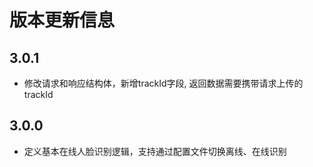 # 版本更新信息

## 3.0.1
* 修改请求和响应结构体，新增trackId字段, 返回数据需要携带请求上传的trackId

## 3.0.0
* 定义基本在线人脸识别逻辑，支持通过配置文件切换离线、在线识别

